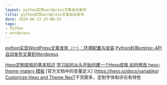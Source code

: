 ```yaml
---
layout: python实现wordpress文章自动发布
title: python实现wordpress文章自动发布
date: 2020-06-13 23:08:53
tags: 
- Python
- wordpress
---
```


[python实现WordPress文章发布（一）：环境配置与安装](https://www.jianshu.com/p/036dcf84d5ac)
[Python利用xmlrpc-API自动发布文章到Wordpress](https://www.imahui.com/network/557.html)

[Hexo定制皮肤的基本知识](https://medium.com/employbl/create-a-custom-blog-theme-with-hexo-js-b24c82eb9271)
[学习如何从头开始创建一个Hexo皮肤 ](http://www.codeblocq.com/2016/03/Create-an-Hexo-Theme-Part-1-Index/)
[如何修改 hexo-theme-matery 模板](https://xinetzone.github.io/zh-CN/3567ebbb.html)
[官方文档中的变量定义] (https://hexo.io/docs/variables)
[Customize Hexo and Theme NexT](https://wasteland.touko.moe/blog/2020/03/customize-hexo/)干货颇多，定制字体和评论有特色 